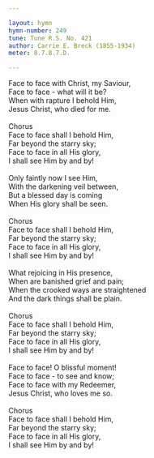 ```yaml
---

layout: hymn
hymn-number: 249
tune: Tune R.S. No. 421
author: Carrie E. Breck (1855-1934)
meter: 8.7.8.7.D.

---
```

Face to face with Christ, my Saviour,<br>Face to face - what will it be?<br>When with rapture I behold Him,<br>Jesus Christ, who died for me.<br><br>Chorus<br>Face to face shall I behold Him,<br>Far beyond the starry sky;<br>Face to face in all His glory,<br>I shall see Him by and by!<br><br>Only faintly now I see Him,<br>With the darkening veil between,<br>But a blessed day is coming<br>When His glory shall be seen.<br><br>Chorus<br>Face to face shall I behold Him,<br>Far beyond the starry sky;<br>Face to face in all His glory,<br>I shall see Him by and by!<br><br>What rejoicing in His presence,<br>When are banished grief and pain;<br>When the crooked ways are straightened<br>And the dark things shall be plain.<br><br>Chorus<br>Face to face shall I behold Him,<br>Far beyond the starry sky;<br>Face to face in all His glory,<br>I shall see Him by and by!<br><br>Face to face! O blissful moment!<br>Face to face - to see and know;<br>Face to face with my Redeemer,<br>Jesus Christ, who loves me so.<br><br>Chorus<br>Face to face shall I behold Him,<br>Far beyond the starry sky;<br>Face to face in all His glory,<br>I shall see Him by and by!<br><br><br>
